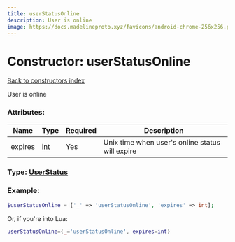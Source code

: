 ```yaml
---
title: userStatusOnline
description: User is online
image: https://docs.madelineproto.xyz/favicons/android-chrome-256x256.png
---
```

# Constructor: userStatusOnline  
[Back to constructors index](index.md)



User is online

### Attributes:

| Name     |    Type       | Required | Description |
|----------|---------------|----------|-------------|
|expires|[int](../types/int.md) | Yes|Unix time when user's online status will expire|



### Type: [UserStatus](../types/UserStatus.md)


### Example:

```php
$userStatusOnline = ['_' => 'userStatusOnline', 'expires' => int];
```  


Or, if you're into Lua:

```lua
userStatusOnline={_='userStatusOnline', expires=int}

```



